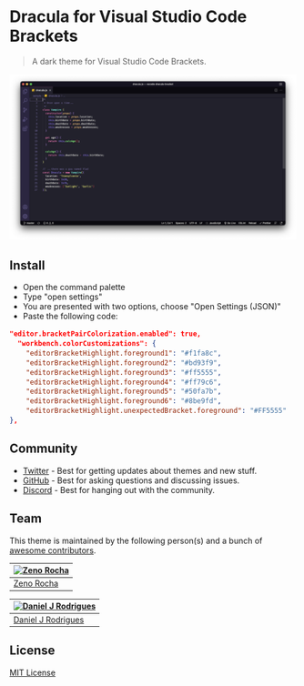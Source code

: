 # Dracula for Visual Studio Code Brackets

> A dark theme for Visual Studio Code Brackets.

![Screenshot](./screenshot.png)

## Install

- Open the command palette
- Type "open settings"
- You are presented with two options, choose "Open Settings (JSON)"
- Paste the following code:

```json
"editor.bracketPairColorization.enabled": true,
  "workbench.colorCustomizations": {
    "editorBracketHighlight.foreground1": "#f1fa8c",
    "editorBracketHighlight.foreground2": "#bd93f9",
    "editorBracketHighlight.foreground3": "#ff5555",
    "editorBracketHighlight.foreground4": "#ff79c6",
    "editorBracketHighlight.foreground5": "#50fa7b",
    "editorBracketHighlight.foreground6": "#8be9fd",
    "editorBracketHighlight.unexpectedBracket.foreground": "#FF5555"
},
```

## Community

- [Twitter](https://twitter.com/draculatheme) - Best for getting updates about themes and new stuff.
- [GitHub](https://github.com/dracula/dracula-theme/discussions) - Best for asking questions and discussing issues.
- [Discord](https://draculatheme.com/discord-invite) - Best for hanging out with the community.

## Team

This theme is maintained by the following person(s) and a bunch of [awesome contributors](https://github.com/DanielJ06/vscode-dracula-bracket).

| [![Zeno Rocha](https://github.com/zenorocha.png?size=100)](https://github.com/zenorocha) |
| ---------------------------------------------------------------------------------------- |
| [Zeno Rocha](https://github.com/zenorocha)                                               |

| [![Daniel J Rodrigues](https://github.com/DanielJ06.png?size=100)](https://github.com/DanielJ06) |
| ------------------------------------------------------------------------------------------------ |
| [Daniel J Rodrigues](https://github.com/DanielJ06)                                               |

## License

[MIT License](./LICENSE)
